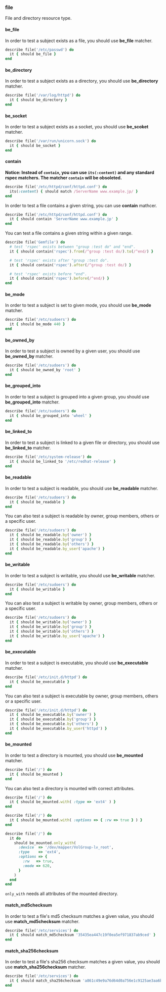 ### <a name="file">file</a>

File and directory resource type.

#### be_file

In order to test a subject exists as a file, you should use **be_file** matcher.

```ruby
describe file('/etc/passwd') do
  it { should be_file }
end
```

#### be_directory

In order to test a subject exists as a directory, you should use **be_directory** matcher.

```ruby
describe file('/var/log/httpd') do
  it { should be_directory }
end
```

#### be_socket

In order to test a subject exists as a socket, you should use **be_scoket** matcher.

```ruby
describe file('/var/run/unicorn.sock') do
  it { should be_socket }
end
```

#### contain

**Notice: Instead of ``contain``, you can use ``its(:content)`` and any standard rspec matchers. The matcher ``contain`` will be obsoleted.**

```ruby
describe file('/etc/httpd/conf/httpd.conf') do
  its(:content) { should match /ServerName www.example.jp/ }
end
```

In order to test a file contains a given string, you can use **contain** mathcer.

```ruby
describe file('/etc/httpd/conf/httpd.conf') do
  it { should contain 'ServerName www.example.jp' }
end
```

You can test a file contains a given string within a given range.

```ruby
describe file('Gemfile') do
  # test 'rspec' exists between "group :test do" and "end".
  it { should contain('rspec').from(/^group :test do/).to(/^end/) }

  # test 'rspec' exists after "group :test do".
  it { should contain('rspec').after(/^group :test do/) }

  # test 'rspec' exists before "end".
  it { should contain('rspec').before(/^end/) }
end
```

#### be_mode

In order to test a subject is set to given mode, you should use **be_mode** matcher.

```ruby
describe file('/etc/sudoers') do
  it { should be_mode 440 }
end
```

#### be\_owned\_by

In order to test a subject is owned by a given user, you should use **be\_owned\_by** matcher.

```ruby
describe file('/etc/sudoers') do
  it { should be_owned_by 'root' }
end
```

#### be\_grouped\_into

In order to test a subject is grouped into a given group, you should use **be\_grouped\_into** matcher.

```ruby
describe file('/etc/sudoers') do
  it { should be_grouped_into 'wheel' }
end
```

#### be\_linked\_to

In order to test a subject is linked to a given file or directory, you should use **be\_linked\_to** matcher.

```ruby
describe file('/etc/system-release') do
  it { should be_linked_to '/etc/redhat-release' }
end
```

#### be_readable

In order to test a subject is readable, you should use **be\_readable** matcher.

```ruby
describe file('/etc/sudoers') do
  it { should be_readable }
end
```

You can also test a subject is readable by owner, group members, others or a specific user.

```ruby
describe file('/etc/sudoers') do
  it { should be_readable.by('owner') }
  it { should be_readable.by('group') }
  it { should be_readable.by('others') }
  it { should be_readable.by_user('apache') }
end
```

#### be_writable

In order to test a subject is writable, you should use **be\_writable** matcher.

```ruby
describe file('/etc/sudoers') do
  it { should be_writable }
end
```

You can also test a subject is writable by owner, group members, others or a specific user.

```ruby
describe file('/etc/sudoers') do
  it { should be_writable.by('owner') }
  it { should be_writable.by('group') }
  it { should be_writable.by('others') }
  it { should be_writable.by_user('apache') }
end
```

#### be_executable

In order to test a subject is executable, you should use **be\_executable** matcher.

```ruby
describe file('/etc/init.d/httpd') do
  it { should be_executable }
end
```

You can also test a subject is executable by owner, group members, others or a specific user.

```ruby
describe file('/etc/init.d/httpd') do
  it { should be_executable.by('owner') }
  it { should be_executable.by('group') }
  it { should be_executable.by('others') }
  it { should be_executable.by_user('httpd') }
end
```

#### be_mounted

In order to test a directory is mounted, you should use **be\_mounted** matcher.

```ruby
describe file('/') do
  it { should be_mounted }
end
```

You can also test a directory is mounted with correct attributes.

```ruby
describe file('/') do
  it { should be_mounted.with( :type => 'ext4' ) }
end

describe file('/') do
  it { should be_mounted.with( :options => { :rw => true } ) }
end

describe file('/') do
  it do
    should be_mounted.only_with(
      :device  => '/dev/mapper/VolGroup-lv_root',
      :type    => 'ext4',
      :options => {
        :rw   => true,
        :mode => 620,
      }
    )
  end
end

```

``only_with`` needs all attributes of the mounted directory.

#### match_md5checksum

In order to test a file's md5 checksum matches a given value, you should use **match_md5checksum** matcher.

```ruby
describe file('/etc/services') do
  it { should match_md5checksum '35435ea447c19f0ea5ef971837ab9ced' }
end
```
#### match_sha256checksum

In order to test a file's sha256 checksum matches a given value, you should use **match_sha256checksum** matcher.

```ruby
describe file('/etc/services') do
  it { should match_sha256checksum 'a861c49e9a76d64d0a756e1c9125ae3aa6b88df3f814a51cecffd3e89cce6210' }
end
```
